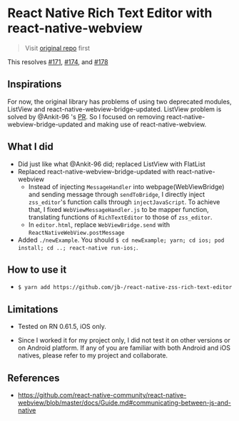 # React Native Rich Text Editor with react-native-webview

> Visit [original repo](https://github.com/wix/react-native-zss-rich-text-editor) first

This resolves [#171](https://github.com/wix/react-native-zss-rich-text-editor/issues/171), [#174](https://github.com/wix/react-native-zss-rich-text-editor/issues/174), and [#178](https://github.com/wix/react-native-zss-rich-text-editor/issues/178) 

## Inspirations

For now, the original library has problems of using two deprecated modules, ListView and react-native-webview-bridge-updated. ListView problem is solved by @Ankit-96 's [PR](https://github.com/wix/react-native-zss-rich-text-editor/pull/179). So I focused on removing react-native-webview-bridge-updated and making use of react-native-webview. 

## What I did

* Did just like what @Ankit-96 did; replaced ListView with FlatList
* Replaced react-native-webview-bridge-updated with react-native-webview
  * Instead of injecting `MessageHandler` into webpage(WebViewBridge) and sending message through `sendToBridge`, I directly inject `zss_editor`'s function calls through `injectJavaScript`. To achieve that, I fixed `WebViewMessageHandler.js` to be mapper function, translating functions of `RichTextEditor` to those of `zss_editor`.
  * In `editor.html`, replace `WebViewBridge.send` with `ReactNativeWebView.postMessage`
* Added `./newExample`. You should `$ cd newExample; yarn; cd ios; pod install; cd ..; react-native run-ios;`.

## How to use it

* `$ yarn add https://github.com/jb-/react-native-zss-rich-text-editor`

## Limitations

* Tested on RN 0.61.5, iOS only.

* Since I worked it for my project only, I did not test it on other versions or on Android platform. If any of you are familiar with both Android and iOS natives, please refer to my project and collaborate.

## References

* https://github.com/react-native-community/react-native-webview/blob/master/docs/Guide.md#communicating-between-js-and-native
